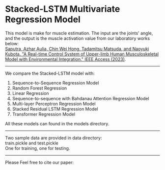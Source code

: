 # Stacked-LSTM Multivariate Regression Model
This model is make for muscle estimation.
The input are the joints' angle, and the output is the muscle activation value from our laboratory works below:<br/>
<a target="_blank" href="https://ieeexplore.ieee.org/stamp/stamp.jsp?tp=&arnumber=10185016">Saputra, Azhar Aulia, Chin Wei Hong, Tadamitsu Matsuda, and Naoyuki Kubota. "A Real-time Control System of Upper-limb Human Musculoskeletal Model with Environmental Integration." IEEE Access (2023)</a>.
<hr/>
We compare the Stacked-LSTM model with:
<ol>
<li>Sequence-to-Sequence Regression Model</li>
<li>Random Forest Regression</li>
<li>Linear Regression</li>
<li>Sequence-to-sequence with Bahdanau Attention Regression Model</li>
<li>Multi-layer Perceptron Regression Model</li>
<li>Stacked Residual LSTM Regression Model</li>
<li>Transformer Regression Model</li>
</ol>

All these models can found in the models directory.
<hr/>
Two sample data are provided in data directory:<br/>
train.pickle and test.pickle<br/>
One for training, one for testing.
<hr/>
Please Feel free to cite our paper:





